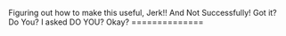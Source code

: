 Figuring out how to make this useful, Jerk!! And Not Successfully! Got it? Do You? I asked DO YOU? Okay? ==============
